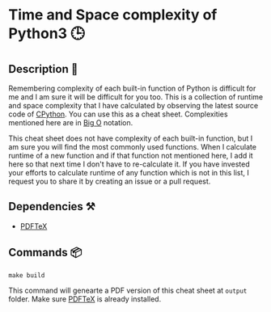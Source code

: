 # Time and Space complexity of Python3 🕒


## Description 📃

Remembering complexity of each built-in function of Python is difficult for me
and I am sure it will be difficult for you too. This is a collection of runtime
and space complexity that I have calculated by observing the latest source code
of [CPython][cpython]. You can use this as a cheat sheet. Complexities mentioned
here are in [Big O][big_o] notation.

This cheat sheet does not have complexity of each built-in function, but I am
sure you will find the most commonly used functions. When I calculate runtime of
a new function and if that function not mentioned here, I add it here so that
next time I don't have to re-calculate it. If you have invested your efforts to
calculate runtime of any function which is not in this list, I request you to
share it by creating an issue or a pull request.


## Dependencies ⚒️

* [PDFTeX][pdftex]


## Commands 📦

```make build```

This command will genearte a PDF version of this cheat sheet at `output` folder.
Make sure [PDFTeX][pdftex] is already installed.


[cpython]: https://github.com/python/cpython
[pdftex]: https://tug.org/applications/pdftex/
[big_o]: https://en.wikipedia.org/wiki/Big_O_notation

